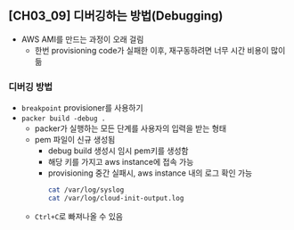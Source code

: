 ## [CH03_09] 디버깅하는 방법(Debugging)
- AWS AMI를 만드는 과정이 오래 걸림
  - 한번 provisioning code가 실패한 이후, 재구동하려면 너무 시간 비용이 많이 듦

### 디버깅 방법
- `breakpoint` provisioner를 사용하기
- `packer build -debug .`
  - packer가 실행하는 모든 단계를 사용자의 입력을 받는 형태
  - pem 파일이 신규 생성됨
    - debug build 생성시 임시 pem키를 생성함
    - 해당 키를 가지고 aws instance에 접속 가능
    - provisioning 중간 실패시, aws instance 내의 로그 확인 가능
      ```bash
      cat /var/log/syslog
      cat /var/log/cloud-init-output.log
      ``` 
  - `Ctrl+C`로 빠져나올 수 있음